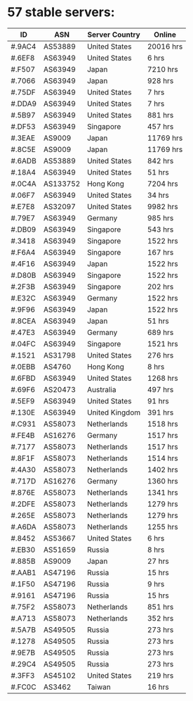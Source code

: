 # 57 stable servers:

| ID | ASN | Server Country | Online |
| ------ | ------ | ------ | ------ |
| #.9AC4 | AS53889 | United States | 20016 hrs |
| #.6EF8 | AS63949 | United States | 6 hrs |
| #.F507 | AS63949 | Japan | 7210 hrs |
| #.7066 | AS63949 | Japan | 928 hrs |
| #.75DF | AS63949 | United States | 7 hrs |
| #.DDA9 | AS63949 | United States | 7 hrs |
| #.5B97 | AS63949 | United States | 881 hrs |
| #.DF53 | AS63949 | Singapore | 457 hrs |
| #.3EAE | AS9009 | Japan | 11769 hrs |
| #.8C5E | AS9009 | Japan | 11769 hrs |
| #.6ADB | AS53889 | United States | 842 hrs |
| #.18A4 | AS63949 | United States | 51 hrs |
| #.0C4A | AS133752 | Hong Kong | 7204 hrs |
| #.06F7 | AS63949 | United States | 34 hrs |
| #.E7E8 | AS32097 | United States | 9982 hrs |
| #.79E7 | AS63949 | Germany | 985 hrs |
| #.DB09 | AS63949 | Singapore | 543 hrs |
| #.3418 | AS63949 | Singapore | 1522 hrs |
| #.F6A4 | AS63949 | Singapore | 167 hrs |
| #.4F16 | AS63949 | Japan | 1522 hrs |
| #.D80B | AS63949 | Singapore | 1522 hrs |
| #.2F3B | AS63949 | Singapore | 202 hrs |
| #.E32C | AS63949 | Germany | 1522 hrs |
| #.9F96 | AS63949 | Japan | 1522 hrs |
| #.8CEA | AS63949 | Japan | 51 hrs |
| #.47E3 | AS63949 | Germany | 689 hrs |
| #.04FC | AS63949 | Singapore | 1521 hrs |
| #.1521 | AS31798 | United States | 276 hrs |
| #.0EBB | AS4760 | Hong Kong | 8 hrs |
| #.6FBD | AS63949 | United States | 1268 hrs |
| #.69F6 | AS20473 | Australia | 497 hrs |
| #.5EF9 | AS63949 | United States | 91 hrs |
| #.130E | AS63949 | United Kingdom | 391 hrs |
| #.C931 | AS58073 | Netherlands | 1518 hrs |
| #.FE4B | AS16276 | Germany | 1517 hrs |
| #.7177 | AS58073 | Netherlands | 1517 hrs |
| #.8F1F | AS58073 | Netherlands | 1514 hrs |
| #.4A30 | AS58073 | Netherlands | 1402 hrs |
| #.717D | AS16276 | Germany | 1360 hrs |
| #.876E | AS58073 | Netherlands | 1341 hrs |
| #.2DFE | AS58073 | Netherlands | 1279 hrs |
| #.265E | AS58073 | Netherlands | 1279 hrs |
| #.A6DA | AS58073 | Netherlands | 1255 hrs |
| #.8452 | AS53667 | United States | 6 hrs |
| #.EB30 | AS51659 | Russia | 8 hrs |
| #.885B | AS9009 | Japan | 27 hrs |
| #.AAB1 | AS47196 | Russia | 15 hrs |
| #.1F50 | AS47196 | Russia | 9 hrs |
| #.9161 | AS47196 | Russia | 15 hrs |
| #.75F2 | AS58073 | Netherlands | 851 hrs |
| #.A713 | AS58073 | Netherlands | 352 hrs |
| #.5A7B | AS49505 | Russia | 273 hrs |
| #.1278 | AS49505 | Russia | 273 hrs |
| #.9E7B | AS49505 | Russia | 273 hrs |
| #.29C4 | AS49505 | Russia | 273 hrs |
| #.3FF3 | AS45102 | United States | 219 hrs |
| #.FC0C | AS3462 | Taiwan | 16 hrs |


